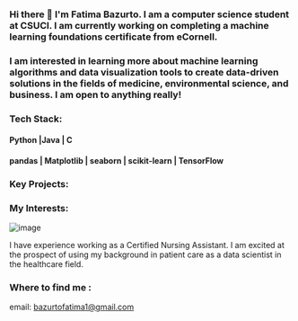 ### Hi there 👋 I'm Fatima Bazurto. I am a computer science student at CSUCI. I am currently working on completing a machine learning foundations certificate from eCornell. 

### I am interested in learning more about machine learning algorithms and data visualization tools to create data-driven solutions in the fields of medicine, environmental science, and business. I am open to anything really! 

### Tech Stack:
#### Python |Java | C 
#### pandas | Matplotlib | seaborn | scikit-learn | TensorFlow 

### Key Projects: 

### My Interests:
![image](https://github.com/user-attachments/assets/969dda52-7231-435e-93c4-91e51eaf07f8)

I have experience working as a Certified Nursing Assistant. I am excited at the prospect of using my background in patient care as a data scientist in the healthcare field. 

### Where to find me :
email: bazurtofatima1@gmail.com

<!--
**fbazurto/fbazurto** is a ✨ _special_ ✨ repository because its `README.md` (this file) appears on your GitHub profile.

Here are some ideas to get you started:

- 🔭 I’m currently working on ...
- 🌱 I’m currently learning ...
- 👯 I’m looking to collaborate on ...
- 🤔 I’m looking for help with ...
- 💬 Ask me about ...
- 📫 How to reach me: ...
- 😄 Pronouns: ...
- ⚡ Fun fact: ...
-->
